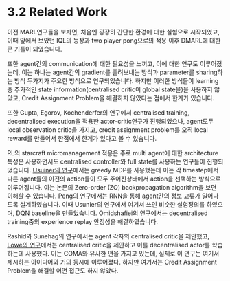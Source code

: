 # 3.2 Related Work

이전 MARL연구들을 보자면, 처음엔 굉장히 간단한 환경에 대한 실험으로 시작되었고, 이때 앞에서 보았던 IQL의 등장과 two player pong으로의 적용 이후 DMARL에 대한 큰 기틀이 되었습니다.

또한 agent간의 communication에 대한 필요성을 느끼고, 이에 대한 연구도 이루어졌는데, 이는 하나는 agent간의 gradient를 흘려보내는 방식과 parameter를 sharing하는 방식 두가지가 주요한 방식으로 연구되었습니다. 하지만 이러한 방식들이 learning중 추가적인 state information\(centralised critic이 global state을\)을 사용하지 않았고, Credit Assignment Problem을 해결하지 않았다는 점에서 한계가 있습니다.

또한 Gupta, Egorov, Kochenderfer의 연구에서 centralised training, decentralised execution을 적용한 actor-critic연구가 진행되었으나, agent모두 local observation critic을 가지고, credit assignment problem를 오직 local reward를 만들어서 한점에서 한계가 있다고 볼 수 있습니다.

RL의 starcraft micromanagement 적용은 주로 multi agent에 대한 architecture특성은 사용하면서도 centralised controller와 full state를 사용하는 연구들이 진행되었습니다. [Usuiner의 연구](https://arxiv.org/pdf/1609.02993.pdf)에서는 greedy MDP를 사용했는데 이는 각 timestep에서 다른 agent들의 이전의 action들이 모두 주어진상태에서  action을 선택하는 방식으로 이루어집니다. 이는 논문의 Zero-order \(ZO\) backpropagation algorithm을 보면 이해할 수 있습니다. [Peng의 연구](https://arxiv.org/abs/1703.10069)에서는 RNN을 통해 agent간의 정보 교류가 일어나도록 설계하였습니다. 이때 Usunier의 연구에서 여기서 쓰인 비슷한 실험정의를 하였으며, DQN baseline을 만들었습니다. Omidshafiei의 연구에서는 decentralised training중의 experience replay 안정성을 해결하였습니다.

Rashid와 Sunehag의 연구에서는 agent 각자의 centralised critic을 제안했고, [Lowe의 연구](https://arxiv.org/pdf/1706.02275.pdf)에서는  centralised critic을 제안하고 이를 decentralised actor를 학습하는데 사용했다. 이는 COMA와 유사한 면을 가지고 있는데, 실제로 이 연구는 여기서 제시하는 아이디어와 거의 동시에 이루어졌다. 하지만 여기서는 Credit Assignment Problem을 해결할 어떤 접근도 하지 않았다.



